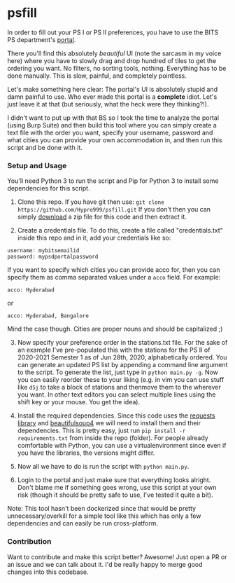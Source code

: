 # psfill
In order to fill out your PS I or PS II preferences, you have to use the BITS PS department's [portal](http://psd.bits-pilani.ac.in).

There you'll find this absolutely *beautiful* UI (note the sarcasm in my voice here) where you have to slowly drag and drop
hundred of tiles to get the ordering you want. No filters, no sorting tools, nothing. Everything has to be done manually.
This is slow, painful, and completely pointless.

Let's make something here clear: The portal's UI is absolutely stupid and damn painful to use.
Who ever made this portal is a **complete** idiot. Let's just leave it at that (but seriously, what the heck were they thinking?!).

I didn't want to put up with that BS so I took the time to analyze the portal (using Burp Suite) and then build this
tool where you can simply create a text file with the order you want, specify your username, password and what cities
you can provide your own accommodation in, and then run this script and be done with it.

### Setup and Usage
You'll need Python 3 to run the script and Pip for Python 3 to install some dependencies for this script.

1. Clone this repo. If you have git then use: `git clone https://github.com/Hypro999/psfill.git` If you don't then you can
simply [download](https://github.com/Hypro999/psfill/archive/master.zip) a zip file for this code and then extract it.

2. Create a credentials file. To do this, create a file called "credentials.txt" inside this repo and in it, add your
credentials like so:
```
username: mybitsemailid
password: mypsdportalpassword
```
If you want to specify which cities you can provide acco for, then you can specify them as comma separated values
under a `acco` field. For example:
```
acco: Hyderabad
```
or
```
acco: Hyderabad, Bangalore
```
Mind the case though. Cities are proper nouns and should be capitalized ;)

3. Now specify your preference order in the stations.txt file. For the sake of an example I've pre-populated this
with the stations for the PS II of 2020-2021 Semester 1 as of Jun 28th, 2020, alphabetically ordered. You can generate an updated PS list by appending a command line argument to the script. To generate the list, just type in `python main.py -g`. Now you can easily reorder these to your liking (e.g. in vim you can use stuff like `d5j` to take a block of stations and thenmove them to the wherever you want. In other text editors you can select multiple lines using the shift key or your
mouse. You get the idea).

4. Install the required dependencies. Since this code uses the [requests library](https://github.com/psf/requests) and
[beautifulsoup4](https://www.crummy.com/software/BeautifulSoup/) we will need to install them and their dependencies.
This is pretty easy, just run `pip install -r requirements.txt` from inside the repo (folder). For people already
comfortable with Python, you can use a virtualenvironment since even if you have the libraries, the versions might differ.

5. Now all we have to do is run the script with `python main.py`.

6. Login to the portal and just make sure that everything looks alright. Don't blame me if something goes wrong, use
this script at your own risk (though it should be pretty safe to use, I've tested it quite a bit).

Note: This tool hasn't been dockerized since that would be pretty unnecessary/overkill for a simple tool like this
which has only a few dependencies and can easily be run cross-platform.

### Contribution
Want to contribute and make this script better? Awesome! Just open a PR or an issue and we can talk about it. I'd
be really happy to merge good changes into this codebase.

